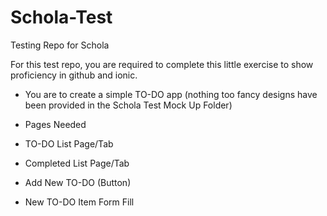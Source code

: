 # Schola-Test
Testing Repo for Schola

For this test repo, you are required to complete this little exercise to show proficiency in github and ionic.

- You are to create a simple TO-DO app (nothing too fancy designs have been provided in the Schola Test Mock Up Folder)

- Pages Needed
 - TO-DO List Page/Tab
 - Completed List Page/Tab
 - Add New TO-DO (Button)
  - New TO-DO Item Form Fill
